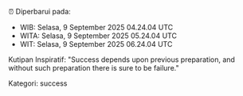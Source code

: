 ⏰ Diperbarui pada:
- WIB: Selasa, 9 September 2025 04.24.04 UTC
- WITA: Selasa, 9 September 2025 05.24.04 UTC
- WIT: Selasa, 9 September 2025 06.24.04 UTC

Kutipan Inspiratif:
"Success depends upon previous preparation, and without such preparation there is sure to be failure."


Kategori: success

